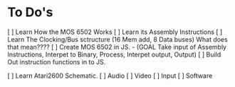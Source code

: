 # To Do's

[ ] Learn How the MOS 6502 Works 
    [ ] Learn its Assembly Instructions
    [ ] Learn The Clocking/Bus sctructure (16 Mem add, 8 Data buses) What does that mean????
[ ] Create MOS 6502 in JS.
    - (GOAL Take input of Assembly Instructions, Interpet to Binary, Process, Interpet output, Output)
    [ ] Build Out instruction functions in to JS.

[ ] Learn Atari2600 Schematic. 
    [ ] Audio
    [ ] Video
    [ ] Input
    [ ] Software